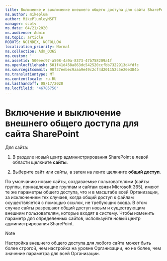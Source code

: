 ```yaml
---
title: Включение и выключение внешнего общего доступа для сайта SharePoint
ms.author: mikeplum
author: MikePlumleyMSFT
manager: scotv
ms.date: 04/21/2020
ms.audience: Admin
ms.topic: article
ROBOTS: NOINDEX, NOFOLLOW
localization_priority: Normal
ms.collection: Adm_O365
ms.custom: ''
ms.assetid: 500eec97-a508-4a9a-8373-47b758209a1f
ms.openlocfilehash: 501f41d458a863dc542520ccfbb7322913d4fdfc
ms.sourcegitcommit: 90f37eebec9aaa9e49c2cf4d201152c5e20e384b
ms.translationtype: MT
ms.contentlocale: ru-RU
ms.lasthandoff: 08/17/2020
ms.locfileid: "46785750"
---
```

# <a name="turn-external-sharing-on-or-off-for-a-sharepoint-site"></a>Включение и выключение внешнего общего доступа для сайта SharePoint

Для сайта:
  
1. В разделе новый центр администрирования SharePoint в левой области щелкните **сайты**.
    
2. Выберите сайт или сайты, а затем на ленте щелкните **общий доступ**.
    
По умолчанию новые сайты, создаваемые пользователями (сайты группы, принадлежащие группам и сайтам связи Microsoft 365), имеют те же параметры общего доступа, что и в масштабе всей Организации, за исключением тех случаев, когда общий доступ к файлам осуществляется с помощью ссылок, не требующих входа. В этом случае сайты разрешают общий доступ новым и существующим внешним пользователям, которые входят в систему. Чтобы изменить параметр для определенных сайтов, используйте новый центр администрирования SharePoint.
  
> [!NOTE]
> Настройка внешнего общего доступа для любого сайта может быть более строгой, чем настройка на уровне Организации, но не более, чем значение параметра для всей Организации. 
  

